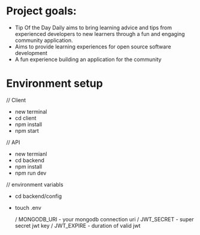 # Project goals:

- Tip Of the Day Daily aims to bring learning advice and tips from experienced developers to new learners through a fun and engaging community application.
- Aims to provide learning experiences for open source software development
- A fun experience building an application for the community

# Environment setup

// Client

- new terminal
- cd client
- npm install
- npm start

// API

- new termianl
- cd backend
- npm install
- npm run dev

// environment variabls
- cd backend/config
- touch .env

  / MONGODB_URI - your mongodb connection uri
  / JWT_SECRET - super secret jwt key
  / JWT_EXPIRE - duration of valid jwt
